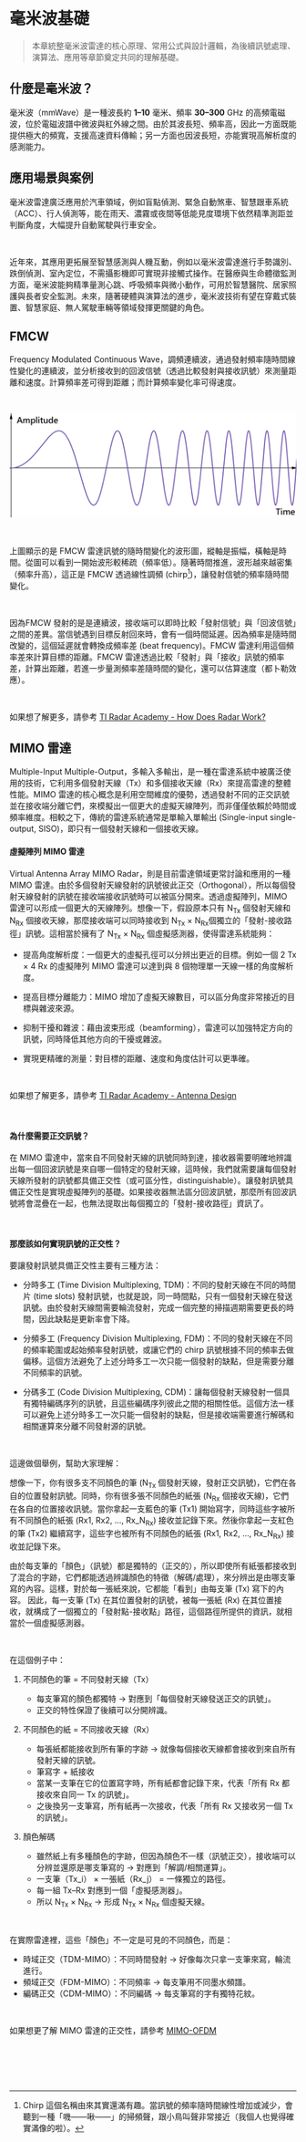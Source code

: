 # 毫米波基礎

> 本章統整毫米波雷達的核心原理、常用公式與設計邏輯，為後續訊號處理、演算法、應用等章節奠定共同的理解基礎。  

## 什麼是毫米波？
毫米波（mmWave）是一種波長約 **1–10** 毫米、頻率 **30–300** GHz 的高頻電磁波，位於電磁波譜中微波與紅外線之間。由於其波長短、頻率高，因此一方面既能提供極大的頻寬，支援高速資料傳輸；另一方面也因波長短，亦能實現高解析度的感測能力。

## 應用場景與案例
毫米波雷達廣泛應用於汽車領域，例如盲點偵測、緊急自動煞車、智慧跟車系統（ACC）、行人偵測等，能在雨天、濃霧或夜間等低能見度環境下依然精準測距並判斷角度，大幅提升自動駕駛與行車安全。

<br>

近年來，其應用更拓展至智慧感測與人機互動，例如以毫米波雷達進行手勢識別、跌倒偵測、室內定位，不需攝影機即可實現非接觸式操作。在醫療與生命體徵監測方面，毫米波能夠精準量測心跳、呼吸頻率與微小動作，可用於智慧醫院、居家照護與長者安全監測。未來，隨著硬體與演算法的進步，毫米波技術有望在穿戴式裝置、智慧家庭、無人駕駛車輛等領域發揮更關鍵的角色。

## FMCW
Frequency Modulated Continuous Wave，調頻連續波，通過發射頻率隨時間線性變化的連續波，並分析接收到的回波信號（透過比較發射與接收訊號）來測量距離和速度。計算頻率差可得到距離；而計算頻率變化率可得速度。

<br>

![FMCW](../assets/images/fmcw_signal.png)

<br>

上圖顯示的是 FMCW 雷達訊號的隨時間變化的波形圖，縱軸是振幅，橫軸是時間。從圖可以看到一開始波形較稀疏（頻率低）。隨著時間推進，波形越來越密集（頻率升高），這正是 FMCW 透過線性調頻 (chirp[^note])，讓發射信號的頻率隨時間變化。

[^note]: Chirp 這個名稱由來其實還滿有趣。當訊號的頻率隨時間線性增加或減少，會聽到一種「嘰——啾——」的掃頻聲，跟小鳥叫聲非常接近（我個人也覺得確實滿像的啦）。

<br>

因為FMCW 發射的是是連續波，接收端可以即時比較「發射信號」與「回波信號」之間的差異。當信號遇到目標反射回來時，會有一個時間延遲。因為頻率是隨時間改變的，這個延遲就會轉換成頻率差 (beat frequency)。FMCW 雷達利用這個頻率差來計算目標的距離。FMCW 雷達透過比較「發射」與「接收」訊號的頻率差，計算出距離，若進一步量測頻率差隨時間的變化，還可以估算速度（都卜勒效應）。

<br>

如果想了解更多，請參考 [TI Radar Academy - How Does Radar Work?](https://dev.ti.com/tirex/explore/node?node=A__AXNV8Pc8F7j2TwsB7QnTDw__RADAR-ACADEMY__GwxShWe__LATEST)

## MIMO 雷達
Multiple-Input Multiple-Output，多輸入多輸出，是一種在雷達系統中被廣泛使用的技術，它利用多個發射天線（Tx）和多個接收天線（Rx）來提高雷達的整體性能。MIMO 雷達的核心概念是利用空間維度的優勢，透過發射不同的正交訊號並在接收端分離它們，來模擬出一個更大的虛擬天線陣列，而非僅僅依賴於時間或頻率維度。相較之下，傳統的雷達系統通常是單輸入單輸出 (Single-input single-output, SISO)，即只有一個發射天線和一個接收天線。

#### 虛擬陣列 MIMO 雷達 
Virtual Antenna Array MIMO Radar，則是目前雷達領域更常討論和應用的一種 MIMO 雷達。由於多個發射天線發射的訊號彼此正交（Orthogonal），所以每個發射天線發射的訊號在接收端接收訊號時可以被區分開來。透過虛擬陣列，MIMO 雷達可以形成一個更大的天線陣列。想像一下，假設原本只有 N<sub>Tx</sub> 個發射天線和 N<sub>Rx</sub> 個接收天線，那麼接收端可以同時接收到 N<sub>Tx</sub> × N<sub>Rx</sub> ​個獨立的「發射-接收路徑」訊號。這相當於擁有了 N<sub>Tx</sub> × N<sub>Rx</sub> 個虛擬感測器，使得雷達系統能夠：

- 提高角度解析度：一個更大的虛擬孔徑可以分辨出更近的目標。例如一個 2 Tx × 4 Rx 的虛擬陣列 MIMO 雷達可以達到與 8 個物理單一天線一樣的角度解析度。

- 提高目標分離能力：MIMO 增加了虛擬天線數目，可以區分角度非常接近的目標與雜波來源。

- 抑制干擾和雜波：藉由波束形成（beamforming），雷達可以加強特定方向的訊號，同時降低其他方向的干擾或雜波。

- 實現更精確的測量：對目標的距離、速度和角度估計可以更準確。

<br>

如果想了解更多，請參考 [TI Radar Academy - Antenna Design](https://dev.ti.com/tirex/explore/node?node=A__AYACbFbxKXPkH52Vd6GNSA__RADAR-ACADEMY__GwxShWe__LATEST)

<br>

#### 為什麼需要正交訊號？
在 MIMO 雷達中，當來自不同發射天線的訊號同時到達，接收器需要明確地辨識出每一個回波訊號是來自哪一個特定的發射天線，這時候，我們就需要讓每個發射天線所發射的訊號都具備正交性（或可區分性，distinguishable）。讓發射訊號具備正交性是實現虛擬陣列的基礎。如果接收器無法區分回波訊號，那麼所有回波訊號將會混疊在一起，也無法提取出每個獨立的「發射-接收路徑」資訊了。

<br>

#### 那麼該如何實現訊號的正交性？
要讓發射訊號具備正交性主要有三種方法：

- 分時多工 (Time Division Multiplexing, TDM)：不同的發射天線在不同的時間片 (time slots) 發射訊號，也就是說，同一時間點，只有一個發射天線在發送訊號。由於發射天線間需要輪流發射，完成一個完整的掃描週期需要更長的時間，因此缺點是更新率會下降。

- 分頻多工 (Frequency Division Multiplexing, FDM)：不同的發射天線在不同的頻率範圍或起始頻率發射訊號，或讓它們的 chirp 訊號根據不同的頻率去做偏移。這個方法避免了上述分時多工一次只能一個發射的缺點，但是需要分離不同頻率的訊號。

- 分碼多工 (Code Division Multiplexing, CDM)：讓每個發射天線發射一個具有獨特編碼序列的訊號，且這些編碼序列彼此之間的相關性低。這個方法一樣可以避免上述分時多工一次只能一個發射的缺點，但是接收端需要進行解碼和相關運算來分離不同發射源的訊號。

<br>

這邊做個舉例，幫助大家理解：

想像一下，你有很多支不同顏色的筆 (N<sub>Tx</sub> 個發射天線，發射正交訊號)，它們在各自的位置發射訊號。同時，你有很多張不同顏色的紙張 (N<sub>Rx</sub> 個接收天線)，它們在各自的位置接收訊號。當你拿起一支藍色的筆 (Tx1) 開始寫字，同時這些字被所有不同顏色的紙張 (Rx1, Rx2, ..., Rx_N<sub>Rx</sub>) 接收並記錄下來。然後你拿起一支紅色的筆 (Tx2) 繼續寫字，這些字也被所有不同顏色的紙張 (Rx1, Rx2, ..., Rx_N<sub>Rx</sub>) 接收並記錄下來。

由於每支筆的「顏色」（訊號）都是獨特的（正交的），所以即使所有紙張都接收到了混合的字跡，它們都能透過辨識顏色的特徵（解碼/處理），來分辨出是由哪支筆寫的內容。這樣，對於每一張紙來說，它都能「看到」由每支筆 (Tx) 寫下的內容。 因此，每一支筆 (Tx) 在其位置發射的訊號，被每一張紙 (Rx) 在其位置接收，就構成了一個獨立的「發射點-接收點」路徑，這個路徑所提供的資訊，就相當於一個虛擬感測器。

<br>

在這個例子中：

1. 不同顏色的筆 = 不同發射天線（Tx）
    - 每支筆寫的顏色都獨特 → 對應到「每個發射天線發送正交的訊號」。
    - 正交的特性保證了後續可以分開辨識。

2. 不同顏色的紙 = 不同接收天線（Rx）
    - 每張紙都能接收到所有筆的字跡 → 就像每個接收天線都會接收到來自所有發射天線的訊號。
    - 筆寫字 + 紙接收
    - 當某一支筆在它的位置寫字時，所有紙都會記錄下來，代表「所有 Rx 都接收來自同一 Tx 的訊號」。
    - 之後換另一支筆寫，所有紙再一次接收，代表「所有 Rx 又接收另一個 Tx 的訊號」。

3. 顏色解碼
    - 雖然紙上有多種顏色的字跡，但因為顏色不一樣（訊號正交），接收端可以分辨並還原是哪支筆寫的 → 對應到「解調/相關運算」。
    - 一支筆（Tx_i） × 一張紙（Rx_j） = 一條獨立的路徑。
    - 每一組 Tx–Rx 對應到一個「虛擬感測器」。
    - 所以 N<sub>Tx</sub> × N<sub>Rx</sub> → 形成 N<sub>Tx</sub> × N<sub>Rx</sub> 個虛擬天線。

<br>

在實際雷達裡，這些「顏色」不一定是可見的不同顏色，而是：

- 時域正交（TDM-MIMO）：不同時間發射 → 好像每次只拿一支筆來寫，輪流進行。
- 頻域正交（FDM-MIMO）：不同頻率 → 每支筆用不同墨水頻譜。
- 編碼正交（CDM-MIMO）：不同編碼 → 每支筆寫的字有獨特花紋。

<br>

如果想更了解 MIMO 雷達的正交性，請參考 [MIMO-OFDM](https://en.wikipedia.org/wiki/MIMO-OFDM)

<br>
<br>
<br>
<br>
